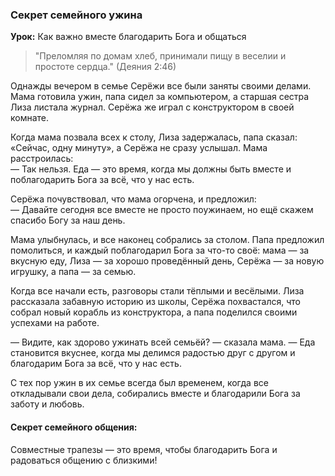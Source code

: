### Секрет семейного ужина

**Урок:** Как важно вместе благодарить Бога и общаться  

> "Преломляя по домам хлеб, принимали пищу в веселии и простоте сердца." (Деяния 2:46)

Однажды вечером в семье Серёжи все были заняты своими делами. Мама готовила ужин, папа сидел за компьютером, а старшая сестра Лиза листала журнал. Серёжа же играл с конструктором в своей комнате.  

Когда мама позвала всех к столу, Лиза задержалась, папа сказал: «Сейчас, одну минуту», а Серёжа не сразу услышал. Мама расстроилась:  
— Так нельзя. Еда — это время, когда мы должны быть вместе и поблагодарить Бога за всё, что у нас есть.  

Серёжа почувствовал, что мама огорчена, и предложил:  
— Давайте сегодня все вместе не просто поужинаем, но ещё скажем спасибо Богу за наш день.  

Мама улыбнулась, и все наконец собрались за столом. Папа предложил помолиться, и каждый поблагодарил Бога за что-то своё: мама — за вкусную еду, Лиза — за хорошо проведённый день, Серёжа — за новую игрушку, а папа — за семью.  

Когда все начали есть, разговоры стали тёплыми и весёлыми. Лиза рассказала забавную историю из школы, Серёжа похвастался, что собрал новый корабль из конструктора, а папа поделился своими успехами на работе.  

— Видите, как здорово ужинать всей семьёй? — сказала мама. — Еда становится вкуснее, когда мы делимся радостью друг с другом и благодарим Бога за всё, что у нас есть.  

С тех пор ужин в их семье всегда был временем, когда все откладывали свои дела, собирались вместе и благодарили Бога за заботу и любовь.

#### Секрет семейного общения:  
Совместные трапезы — это время, чтобы благодарить Бога и радоваться общению с близкими!
